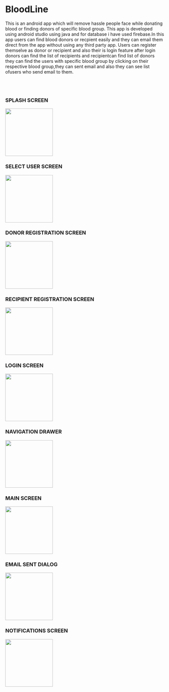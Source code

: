# BloodLine
This is an android app which will remove hassle people face while donating blood or finding donors of specific blood group. This app is developed using android studio
using java and for database i have used firebase.In this app users can find blood donors or recpient easily and they can email them direct from the app without using
any third party app. Users can register themselve as donor or recipient and also their is login feature after login donors can find the list of recipients and recipientcan find list of donors they can find the users with specific blood group by clicking on their respective blood group,they can sent email and also they can see list ofusers who send email to them.

<br>
<br>
<H3><b>SPLASH SCREEN</b></H3>
<img src="https://user-images.githubusercontent.com/94138681/201494771-37a2103a-5c64-4c45-92e6-2374b81a934d.jpg" width="150"/>

<br>
<H3><b>SELECT USER SCREEN</b></H3>
<img src="https://user-images.githubusercontent.com/94138681/201495003-284dfb01-239f-4198-b95a-091c52883681.jpg" width="150"/>

<br>
<H3><b>DONOR REGISTRATION SCREEN</b></H3>
<img src="https://user-images.githubusercontent.com/94138681/201495004-f1aaa536-2b17-4a58-a12b-667b7f59f81e.jpg" width="150"/>

<br>
<H3><b>RECIPIENT REGISTRATION SCREEN</b></H3>
<img src="https://user-images.githubusercontent.com/94138681/201495005-144a7746-5068-4383-b58a-7e89d1ae0582.jpg" width="150"/>

<br>
<H3><b>LOGIN SCREEN</b></H3>
<img src="https://user-images.githubusercontent.com/94138681/201495002-f7110e60-b1ec-4e21-89ff-06d3c4bbabfd.jpg" width="150"/>

<br>
<H3><b>NAVIGATION DRAWER</b></H3>
<img src="https://user-images.githubusercontent.com/94138681/201495007-a64fb7a6-55ad-4482-aea0-beb9e60b26bc.jpg" width="150"/>

<br>
<H3><b>MAIN SCREEN</b></H3>
<img src="https://user-images.githubusercontent.com/94138681/201495009-90ebf723-44c2-496f-b166-a5de48fa9685.jpg" width="150"/>

<br>
<H3><b>EMAIL SENT DIALOG</b></H3>
<img src="https://user-images.githubusercontent.com/94138681/201495011-a581ca75-8bff-4880-8fe0-dac400d76068.jpg" width="150"/>

<br>
<H3><b>NOTIFICATIONS SCREEN</b></H3>
<img src="https://user-images.githubusercontent.com/94138681/201495013-e6652031-68c0-4f81-8edd-04e38443cc05.jpg" width="150"/>







